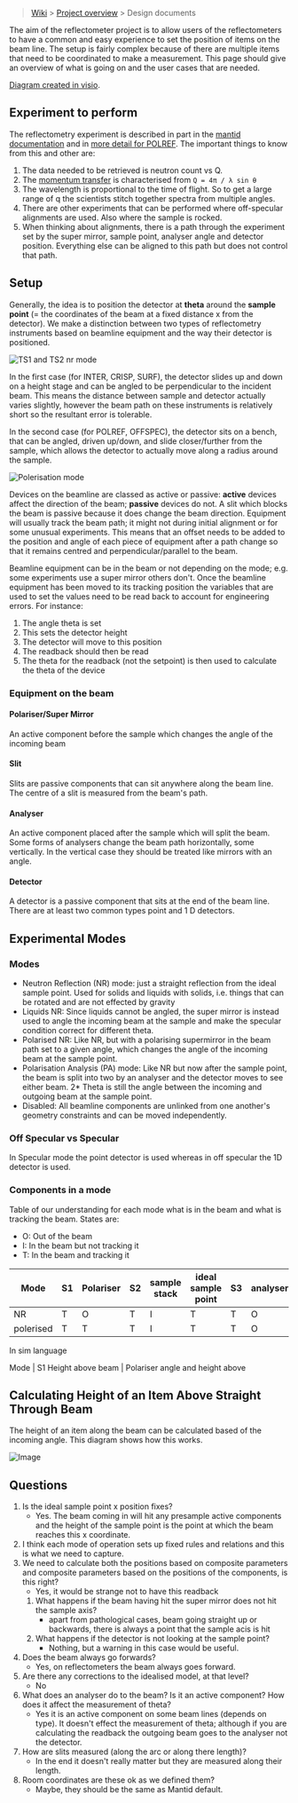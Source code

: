 > [Wiki](Home) > [Project overview](Project-Overview) > Design documents

The aim of the reflectometer project is to allow users of the reflectometers to have a common and easy experience to set the position of items on the beam line. The setup is fairly complex because of there are multiple items that need to be coordinated to make a measurement. This page should give an overview of what is going on and the user cases that are needed.

[Diagram created in visio](reflectometers/Reflectometry1.vsdx).

## Experiment to perform

The reflectometry experiment is described in part in the [mantid documentation](http://docs.mantidproject.org/v3.12.0/techniques/ISIS_Reflectometry.html) and in [more detail for POLREF](https://github.com/ISISComputingGroup/IBEX/wiki/Reflectometry-at-Isis). The important things to know from this and other are:

1. The data needed to be retrieved is neutron count vs Q.
1. The [momentum transfer](https://en.wikipedia.org/wiki/Momentum_transfer) is characterised from `Q = 4π / λ sin θ` 
1. The wavelength is proportional to the time of flight. So to get a large range of q the scientists stitch together spectra from multiple angles.
1. There are other experiments that can be performed where off-specular alignments are used. Also where the sample is rocked.
1. When thinking about alignments, there is a path through the experiment set by the super mirror, sample point, analyser angle and detector position. Everything else can be aligned to this path but does not control that path. 

## Setup

Generally, the idea is to position the detector at **theta** around the **sample point** (= the coordinates of the beam at a fixed distance x from the detector). We make a distinction between two types of reflectometry instruments based on beamline equipment and the way their detector is positioned.

![TS1 and TS2 nr mode](reflectometers/TS1_and_TS2_nr_mode.png)

In the first case (for INTER, CRISP, SURF), the detector slides up and down on a height stage and can be angled to be perpendicular to the incident beam. This means the distance between sample and detector actually varies slightly, however the beam path on these instruments is relatively short so the resultant error is tolerable.

In the second case (for POLREF, OFFSPEC), the detector sits on a bench, that can be angled, driven up/down, and slide closer/further from the sample, which allows the detector to actually move along a radius around the sample.

![Polerisation mode](reflectometers/polerised_mode.png)

Devices on the beamline are classed as active or passive: **active** devices affect the direction of the beam; **passive** devices do not.  A slit which blocks the beam is passive because it does change the beam direction. Equipment will usually track the beam path; it might not during initial alignment or for some unusual experiments. This means that an offset needs to be added to the position and angle of each piece of equipment after a path change so that it remains centred and perpendicular/parallel to the beam. 

Beamline equipment can be in the beam or not depending on the mode; e.g. some experiments use a super mirror others don't. Once the beamline equipment has been moved to its tracking position the variables that are used to set the values need to be read back to account for engineering errors. For instance:

1. The angle theta is set
1. This sets the detector height
1. The detector will move to this position
1. The readback should then be read
1. The theta for the readback (not the setpoint) is then used to calculate the theta of the device

### Equipment on the beam

#### Polariser/Super Mirror

An active component before the sample which changes the angle of the incoming beam

#### Slit

Slits are passive components that can sit anywhere along the beam line. The centre of a slit is measured from the beam's path.

#### Analyser

An active component placed after the sample which will split the beam. Some forms of analysers change the beam path horizontally, some vertically. In the vertical case they should be treated like mirrors with an angle.

#### Detector

A detector is a passive component that sits at the end of the beam line. There are at least two common types point and 1 D detectors.

## Experimental Modes

### Modes

- Neutron Reflection (NR) mode: just a straight reflection from the ideal sample point. Used for solids and liquids with solids, i.e. things that can be rotated and are not effected by gravity
- Liquids NR: Since liquids cannot be angled, the super mirror is instead used to angle the incoming beam at the sample and make the specular condition correct for different theta.
- Polarised NR: Like NR, but with a polarising supermirror in the beam path set to a given angle, which changes the angle of the incoming beam at the sample point.
- Polarisation Analysis (PA) mode: Like NR but now after the sample point, the beam is split into two by an analyser and the detector moves to see either beam. 2* Theta is still the angle between the incoming and outgoing beam at the sample point.
- Disabled: All beamline components are unlinked from one another's geometry constraints and can be moved independently.

### Off Specular vs Specular

In Specular mode the point detector is used whereas in off specular the 1D detector is used.

### Components in a mode

Table of our understanding for each mode what is in the beam and what is tracking the beam. States are:

- O: Out of the beam
- I: In the beam but not tracking it
- T: In the beam and tracking it

Mode      | S1 | Polariser | S2 | sample stack | ideal sample point | S3 | analyser | S4 | Detector
---       | --- | -----    |  --- | ----       | ----               | --- | ---     | --- | ----
NR        | T  | O         | T  | I            | T                  | T  | O        | T  | T  
polerised | T  | T         | T  | I            | T                  | T  | O        | T  | T  


In sim language

Mode | S1 Height above beam |  Polariser angle and height above 

## Calculating Height of an Item Above Straight Through Beam

The height of an item along the beam can be calculated based of the incoming angle. This diagram shows how this works.

![Image](reflectometers/Non-smallangleapprox.png)

## Questions

1. Is the ideal sample point x position fixes?
    - Yes. The beam coming in will hit any presample active components and the height of the sample point is the point at which the beam reaches this x coordinate.
1. I think each mode of operation sets up fixed rules and relations and this is what we need to capture.
1. We need to calculate both the positions based on composite parameters and composite parameters based on the positions of the components, is this right?
    - Yes, it would be strange not to have this readback
    1. What happens if the beam having hit the super mirror does not hit the sample axis?
        - apart from pathological cases, beam going straight up or backwards, there is always a point that the sample acis is hit
    1. What happens if the detector is not looking at the sample point?
        - Nothing, but a warning in this case would be useful.
1. Does the beam always go forwards?
    - Yes, on reflectometers the beam always goes forward. 
1. Are there any corrections to the idealised model, at that level?
    - No
1. What does an analyser do to the beam? Is it an active component? How does it affect the measurement of theta?
    - Yes it is an active component on some beam lines (depends on type). It doesn't effect the measurement of theta; although if you are calculating the readback the outgoing beam goes to the analyser not the detector.
1. How are slits measured (along the arc or along there length)?
    - In the end it doesn't really matter but they are measured along their length.
1. Room coordinates are these ok as we defined them?
    - Maybe, they should be the same as Mantid default.

